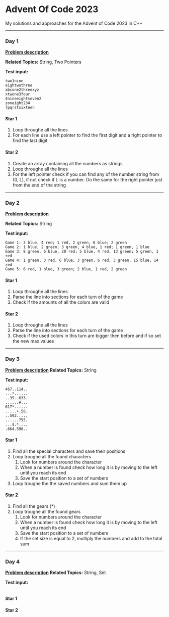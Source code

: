 # Advent Of Code 2023

My solutions and approaches for the Advent of Code 2023 in C++

----
### Day 1
**[Problem description](https://adventofcode.com/2023/day/1)**

**Related Topics:** String, Two Pointers

**Test input:**
```
two1nine
eightwothree
abcone2threexyz
xtwone3four
4nineeightseven2
zoneight234
7pqrstsixteen
```

#### Star 1
1. Loop throughe all the lines
2. For each line use a left pointer to find the first digit and a right pointer to find the last digit

#### Star 2
1. Create an array containing all the numbers as strings
2. Loop throughe all the lines
3. For the left pointer check if you can find any of the number string from (0, L), if not check if L is a number. Do the same for the right pointer just from the end of the string



----
### Day 2
**[Problem description](https://adventofcode.com/2023/day/2)**

**Related Topics:** String

**Test input:**
```
Game 1: 3 blue, 4 red; 1 red, 2 green, 6 blue; 2 green
Game 2: 1 blue, 2 green; 3 green, 4 blue, 1 red; 1 green, 1 blue
Game 3: 8 green, 6 blue, 20 red; 5 blue, 4 red, 13 green; 5 green, 1 red
Game 4: 1 green, 3 red, 6 blue; 3 green, 6 red; 3 green, 15 blue, 14 red
Game 5: 6 red, 1 blue, 3 green; 2 blue, 1 red, 2 green
```

#### Star 1
1. Loop throughe all the lines
2. Parse the line into sections for each turn of the game
3. Check if the amounts of all the colors are valid

#### Star 2
1. Loop throughe all the lines
2. Parse the line into sections for each turn of the game
3. Check if the used colors in this turn are bigger then before and if so set the new max values



----
### Day 3
**[Problem description](https://adventofcode.com/2023/day/3)**
**Related Topics:** String

**Test input:**
```
467..114..
...*......
..35..633.
......#...
617*......
.....+.58.
..592.....
......755.
...$.*....
.664.598..
```

#### Star 1
1. Find all the special characters and save their positions
2. Loop troughe all the found characters
   1. Look for numbers around the character
   2. When a number is found check how long it is by moving to the left until you reach its end
   3. Save the start position to a set of numbers
3. Loop troughe the the saved numbers and sum them up

#### Star 2
1. Find all the gears (*)
2. Loop troughe all the found gears
   1. Look for numbers around the character
   2. When a number is found check how long it is by moving to the left until you reach its end
   3. Save the start position to a set of numbers
   4. If the set size is equal to 2, multiply the numbers and add to the total sum



----
### Day 4
**[Problem description](https://adventofcode.com/2023/day/4)**
**Related Topics:** String, Set

**Test input:**
```
```

#### Star 1

#### Star 2

